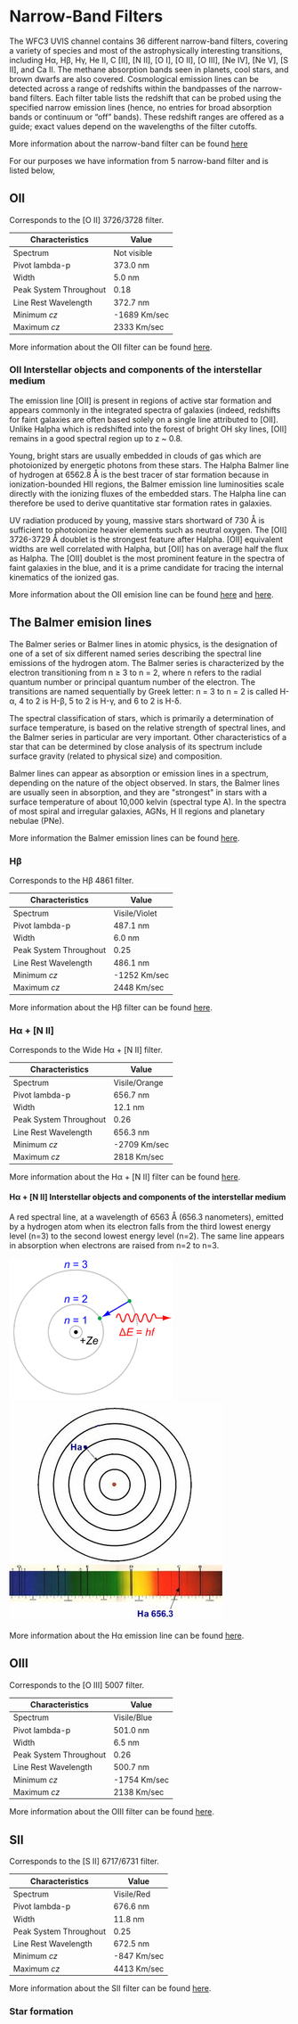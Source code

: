 # Narrow-Band Filters

The WFC3 UVIS channel contains 36 different narrow-band filters, covering a variety of species and most of the astrophysically interesting transitions, including Hα, Hβ, Hγ, He II, C [II], [N II], [O I], [O II], [O III], [Ne IV], [Ne V], [S II], and Ca II. The methane absorption bands seen in planets, cool stars, and brown dwarfs are also covered.
Cosmological emission lines can be detected across a range of redshifts within the bandpasses of the narrow-band filters. Each filter table lists the redshift that can be probed using the specified narrow emission lines (hence, no entries for broad absorption bands or continuum or “off” bands). These redshift ranges are offered as a guide; exact values depend on the wavelengths of the filter cutoffs.

More information about the narrow-band filter can be found [here](http://www.stsci.edu/hst/wfc3/documents/handbooks/currentIHB/c06_uvis06.html#376600)

For our purposes we have information from 5 narrow-band filter and is listed below,

## OII
Corresponds to the [O II] 3726/3728 filter.

Characteristics | Value
------------ | -----------
Spectrum | Not visible
Pivot lambda-p | 373.0 nm
Width | 5.0 nm
Peak System Throughout |  0.18
Line Rest Wavelength | 372.7 nm
Minimum *cz* | -1689 Km/sec
Maximum *cz* | 2333 Km/sec

More information about the OII filter can be found [here](http://www.stsci.edu/hst/wfc3/documents/handbooks/currentIHB/appendixA13.html#310349).

### OII Interstellar objects and components of the interstellar medium

The emission line [OII] is present in regions of active star formation and appears commonly in the integrated spectra of galaxies (indeed, redshifts for faint galaxies are often based solely on a single line attributed to [OII]. Unlike Halpha which is redshifted into the forest of bright OH sky lines, [OII] remains in a good spectral region up to z ~ 0.8.

Young, bright stars are usually embedded in clouds of gas which are photoionized by energetic photons from these stars. The Halpha Balmer line of hydrogen at 6562.8 Å is the best tracer of star formation because in ionization-bounded HII regions, the Balmer emission line luminosities scale directly with the ionizing fluxes of the embedded stars. The Halpha line can therefore be used to derive quantitative star formation rates in galaxies.

UV radiation produced by young, massive stars shortward of 730 Å is sufficient to photoionize heavier elements such as neutral oxygen. The [OII] 3726-3729 Å doublet is the strongest feature after Halpha. [OII] equivalent widths are well correlated with Halpha, but [OII] has on average half the flux as Halpha. The [OII] doublet is the most prominent feature in the spectra of faint galaxies in the blue, and it is a prime candidate for tracing the internal kinematics of the ionized gas.

More information about the OII emision line can be found [here](http://www.ucolick.org/~simard/phd/root/node21.html) and [here](http://ned.ipac.caltech.edu/level5/Kron/Kron2_6.html).

## The Balmer emision lines

The Balmer series or Balmer lines in atomic physics, is the designation of one of a set of six different named series describing the spectral line emissions of the hydrogen atom. The Balmer series is characterized by the electron transitioning from n ≥ 3 to n = 2, where n refers to the radial quantum number or principal quantum number of the electron. The transitions are named sequentially by Greek letter: n = 3 to n = 2 is called H-α, 4 to 2 is H-β, 5 to 2 is H-γ, and 6 to 2 is H-δ.

The spectral classification of stars, which is primarily a determination of surface temperature, is based on the relative strength of spectral lines, and the Balmer series in particular are very important. Other characteristics of a star that can be determined by close analysis of its spectrum include surface gravity (related to physical size) and composition.

Balmer lines can appear as absorption or emission lines in a spectrum, depending on the nature of the object observed. In stars, the Balmer lines are usually seen in absorption, and they are "strongest" in stars with a surface temperature of about 10,000 kelvin (spectral type A). In the spectra of most spiral and irregular galaxies, AGNs, H II regions and planetary nebulae (PNe).

More information the Balmer emission lines can be found [here](http://en.wikipedia.org/wiki/Balmer_series).

### Hβ
Corresponds to the Hβ 4861 filter.

Characteristics | Value
------------ | -----------
Spectrum | Visile/Violet
Pivot lambda-p | 487.1 nm
Width | 6.0 nm
Peak System Throughout |  0.25
Line Rest Wavelength | 486.1 nm
Minimum *cz* | -1252 Km/sec
Maximum *cz* | 2448 Km/sec

More information about the Hβ filter can be found [here](http://www.stsci.edu/hst/wfc3/documents/handbooks/currentIHB/appendixA23.html#319989).


### Hα + [N II]
Corresponds to the Wide Hα + [N II] filter.

Characteristics | Value
------------ | -----------
  Spectrum | Visile/Orange
Pivot lambda-p | 656.7 nm
Width | 12.1 nm
Peak System Throughout |  0.26
Line Rest Wavelength | 656.3 nm
Minimum *cz* | -2709 Km/sec
Maximum *cz* | 2818 Km/sec

More information about the Hα + [N II] filter can be found [here](http://www.stsci.edu/hst/wfc3/documents/handbooks/currentIHB/appendixA34.html#400138).

#### Hα + [N II] Interstellar objects and components of the interstellar medium
A red spectral line, at a wavelength of 6563 Å (656.3 nanometers), emitted by a hydrogen atom when its electron falls from the third lowest energy level (n=3) to the second lowest energy level (n=2). The same line appears in absorption when electrons are raised from n=2 to n=3. 

<html>
<body>

<img border="0" src="https://raw.githubusercontent.com/LaurethTeX/Clustering/dcb08b2cd6fcd249851939465644f0af979a635f/Bohr-atom-PAR.png" alt="halpha" width="294" height="256">&nbsp;<img border="0" src="https://raw.githubusercontent.com/LaurethTeX/Clustering/dcb08b2cd6fcd249851939465644f0af979a635f/H-alpha.jpg" alt="uvwide">
<html>
<body>


More information about the Hα emission line can be found [here](http://www.daviddarling.info/encyclopedia/H/H-alpha.html).

## OIII
Corresponds to the [O III] 5007 filter.

Characteristics | Value
------------ | -----------
Spectrum | Visile/Blue
Pivot lambda-p | 501.0 nm
Width | 6.5 nm
Peak System Throughout |  0.26
Line Rest Wavelength | 500.7 nm
Minimum *cz* | -1754 Km/sec
Maximum *cz* | 2138 Km/sec

More information about the OIII filter can be found [here](http://www.stsci.edu/hst/wfc3/documents/handbooks/currentIHB/appendixA24.html#346675).

## SII
Corresponds to the [S II] 6717/6731 filter.

Characteristics | Value
------------ | -----------
Spectrum | Visile/Red
Pivot lambda-p | 676.6 nm
Width | 11.8 nm
Peak System Throughout |  0.25
Line Rest Wavelength | 672.5 nm
Minimum *cz* | -847 Km/sec
Maximum *cz* | 4413 Km/sec

More information about the SII filter can be found [here](http://www.stsci.edu/hst/wfc3/documents/handbooks/currentIHB/appendixA37.html#316132).

### Star formation
